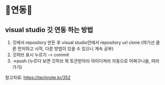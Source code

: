 # 🦄연동🦄
## visual studio 깃 연동 하는 방법
1. 깃에서 repository 만든 후 visual studio안에서 repository url clone
(여기선 클론 먼저하고 시작, 다른 방법이 있을 수 있으니 계속 공부)
2. 깃허브 표시 누르기 -> commit
3. ->push (누르다 보면 깃허브 뭐 토큰받아라 아이디쳐라 자동으로 어쩌구나옴, 따라가기)

참고자료:
https://technote.kr/352
